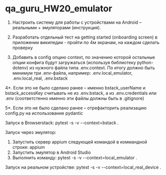 # qa_guru_HW20_emulator

1. Настроить систему для работы с устройствами на Android – реальными + эмуляторами (инструкция).

2. Разработать отдельный тест на getting started (onboarding screen) в приложении википедии - пройти по 4м экранам, на каждом сделать проверку

3. Добавить в config опцию context, по значению которой остальные опции конфига будут загружаться (используя библиотеку python-dotenv) из нужного файла типа .env.context. По итогу должно быть минимум три .env-файла, например: .env.local_emulator, .env.local_real, .env.bstack

4*. Если это не было сделано ранее – именно bstack_userName и bstack_accessKey считывать не из .env.bstack, а из .env.credentials или .env (соответстенно именно эти файлы должны быть в .gitignore)

5*. Если это не было сделано ранее – отрефакторить реализацию config.py на использование pydantic



Запуск в Browserstack: pytest -s -v --context=bstack .

Запуск через эмулятор:
1. Запустить сервер appium следующей командой в коммандной строке: appium
2. Запустить эмулятор в Android Studio
3. Выполнить команду: pytest -s -v --context=local_emulator .

Запуск на реальном устройстве: pytest -s -v --context=local_real_device .